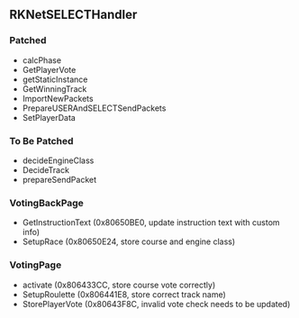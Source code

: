 ## RKNetSELECTHandler

### Patched
- calcPhase
- GetPlayerVote
- getStaticInstance
- GetWinningTrack
- ImportNewPackets
- PrepareUSERAndSELECTSendPackets
- SetPlayerData

### To Be Patched
- decideEngineClass
- DecideTrack
- prepareSendPacket

### VotingBackPage
- GetInstructionText (0x80650BE0, update instruction text with custom info)
- SetupRace (0x80650E24, store course and engine class)

### VotingPage
- activate (0x806433CC, store course vote correctly)
- SetupRoulette (0x806441E8, store correct track name)
- StorePlayerVote (0x80643F8C, invalid vote check needs to be updated)
